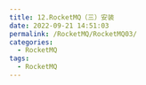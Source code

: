 ```yaml
---
title: 12.RocketMQ（三）安装
date: 2022-09-21 14:51:03
permalink: /RocketMQ/RocketMQ03/
categories: 
  - RocketMQ
tags: 
  - RocketMQ
---
```

